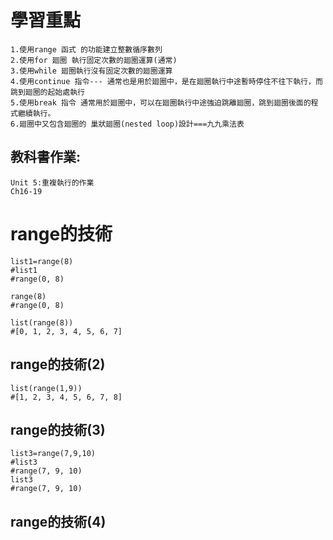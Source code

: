 # 學習重點
```
1.使用range 函式 的功能建立整數循序數列
2.使用for 廻圈 執行固定次數的廻圈運算(通常)
3.使用while 廻圈執行沒有固定次數的廻圈運算
4.使用continue 指令--- 通常也是用於廻圈中，是在廻圈執行中途暫時停住不往下執行，而跳到廻圈的起始處執行
5.使用break 指令 通常用於廻圈中，可以在廻圈執行中途強迫跳離廻圈，跳到廻圈後面的程式繼續執行。
6.廻圈中又包含廻圈的 巢狀廻圈(nested loop)設計===九九乘法表
```
## 教科書作業:
```
Unit 5:重複執行的作業
Ch16-19
```
# range的技術
```
list1=range(8)
#list1
#range(0, 8)

range(8)
#range(0, 8)

list(range(8))
#[0, 1, 2, 3, 4, 5, 6, 7]

```
## range的技術(2)
```
list(range(1,9))
#[1, 2, 3, 4, 5, 6, 7, 8]
```
## range的技術(3)
```
list3=range(7,9,10)
#list3
#range(7, 9, 10)
list3
#range(7, 9, 10)
```
## range的技術(4)

